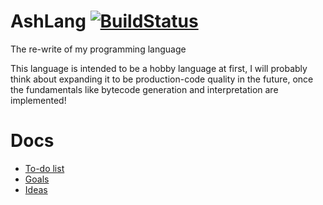 # AshLang [![BuildStatus](https://travis-ci.org/SamTebbs33/AshLang.svg?branch=master)](https://travis-ci.org/SamTebbs33/AshLang)

The re-write of my programming language

This language is intended to be a hobby language at first, I will probably think about expanding it to be production-code quality in the future, once the fundamentals like bytecode generation and interpretation are implemented!

# Docs
* [To-do list](https://github.com/SamTebbs33/AshLang/issues?q=is%3Aopen+is%3Aissue+label%3Atodo)
* [Goals](docs/goals.md)
* [Ideas](docs/ideas.md)

